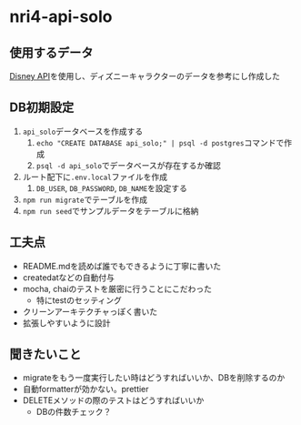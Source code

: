 # nri4-api-solo


## 使用するデータ
[Disney API](https://disneyapi.dev/)を使用し、ディズニーキャラクターのデータを参考にし作成した


## DB初期設定
1. `api_solo`データベースを作成する
   1. `echo "CREATE DATABASE api_solo;" | psql -d postgres`コマンドで作成
   2. `psql -d api_solo`でデータベースが存在するか確認
2. ルート配下に`.env.local`ファイルを作成
   1. `DB_USER`, `DB_PASSWORD`, `DB_NAME`を設定する
3. `npm run migrate`でテーブルを作成
4. `npm run seed`でサンプルデータをテーブルに格納



## 工夫点
- README.mdを読めば誰でもできるように丁寧に書いた
- createdatなどの自動付与
- mocha, chaiのテストを厳密に行うことにこだわった
  - 特にtestのセッティング
- クリーンアーキテクチャっぽく書いた
- 拡張しやすいように設計

## 聞きたいこと
-  migrateをもう一度実行したい時はどうすればいいか、DBを削除するのか
-  自動formatterが効かない。prettier
-  DELETEメソッドの際のテストはどうすればいいか
   -  DBの件数チェック？

